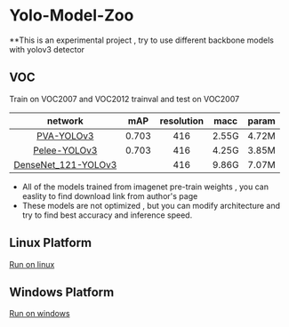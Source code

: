 # Yolo-Model-Zoo

**This is an experimental project , try to use different backbone models with yolov3 detector

## VOC

Train on VOC2007 and VOC2012 trainval and test on VOC2007

network|mAP|resolution|macc|param|
:---:|:---:|:---:|:---:|:---:|
[PVA-YOLOv3](https://github.com/sanghoon/pva-faster-rcnn)|0.703|416|2.55G|4.72M|
[Pelee-YOLOv3](https://github.com/Robert-JunWang/Pelee)|0.703|416|4.25G|3.85M|
[DenseNet_121-YOLOv3](https://github.com/shicai/DenseNet-Caffe)||416|9.86G|7.07M|

* All of the models trained from imagenet pre-train weights , you can easlity to find download link from author's page
* These models are not optimized , but you can modify architecture and try to find best accuracy and inference speed. 

## Linux Platform

[Run on linux](https://github.com/eric612/MobileNet-YOLO)

## Windows Platform

[Run on windows](https://github.com/eric612/Caffe-YOLOv2-Windows)
